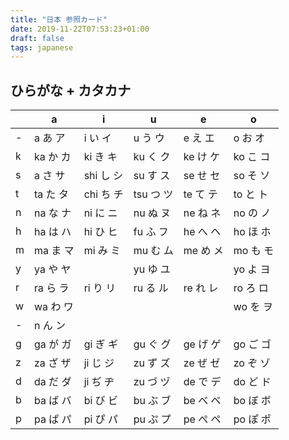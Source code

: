 ```yaml
---
title: "日本 参照カード"
date: 2019-11-22T07:53:23+01:00
draft: false
tags: japanese
---
```


## ひらがな + カタカナ

|   | a         | i         | u         | e        | o        |
|---|-----------|-----------|-----------|----------|----------|
| - | a あ ア   | i い イ   | u う ウ   | e え エ  | o お オ  |
| k | ka か カ  | ki き キ  | ku く ク  | ke け ケ | ko こ コ |
| s | a さ サ   | shi し シ | su す ス  | se せ セ | so そ ソ |
| t | ta た タ  | chi ち チ | tsu つ ツ | te て テ | to と ト |
| n | na な ナ  | ni に ニ  | nu ぬ ヌ  | ne ね ネ | no の ノ |
| h | ha は ハ  | hi ひ ヒ  | fu ふ フ  | he へ ヘ | ho ほ ホ |
| m | ma ま マ  | mi み ミ  | mu む ム  | me め メ | mo も モ |
| y | ya や ヤ  |          | yu ゆ ユ  |          | yo よ ヨ |
| r | ra ら ラ  | ri り リ  | ru る ル  | re れ レ | ro ろ ロ |
| w | wa わ ワ  |           |           |          | wo を ヲ |
| - | n ん ン |           |           |          |          |
| g | ga が ガ  | gi ぎ ギ  | gu ぐ グ  | ge げ ゲ | go ご ゴ |
| z | za ざ ザ  | ji じ ジ  | zu ず ズ  | ze ぜ ゼ | zo ぞ ゾ |
| d | da だ ダ  | ji ぢ ヂ  | zu づ ヅ  | de で デ | do ど ド |
| b | ba ば バ  | bi び ビ  | bu ぶ ブ  | be べ ベ | bo ぼ ボ |
| p | pa ぱ パ  | pi ぴ パ  | pu ぷ プ  | pe ぺ ペ | po ぽ ポ |
